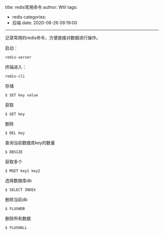 title: redis常用命令
author: Wtli
tags:
  - redis
categories:
  - 后端
date: 2020-08-26 09:19:00
---
记录常用的redis命令，方便直接对数据进行操作。
<!-- more -->

启动：
```
redis-server
```
终端进入：
```
redis-cli
```
存储
```
$ SET key value
```
获取
```
$ GET key
```
删除
```
$ DEL key
```
查询当前数据库key的数量
```
$ DBSIZE
```
获取多个
```
$ MGET key1 key2
```
选择数据库db
```
$ SELECT INDEX
```
删除当前db
```
$ FLUSHDB
```
删除所有数据
```
$ FLUSHALL
```